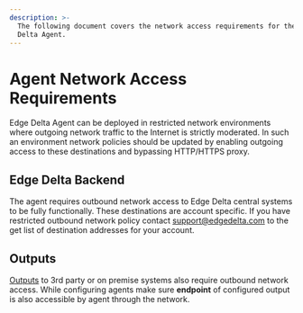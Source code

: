 ```yaml
---
description: >-
  The following document covers the network access requirements for the Edge
  Delta Agent.
---
```


# Agent Network Access Requirements

Edge Delta Agent can be deployed in restricted network environments where outgoing network traffic to the Internet is strictly moderated. In such an environment network policies should be updated by enabling outgoing access to these destinations and bypassing HTTP/HTTPS proxy.

## Edge Delta Backend

The agent requires outbound network access to Edge Delta central systems to be fully functionally. These destinations are account specific. If you have restricted outbound network policy contact [support@edgedelta.com](mailto:support@edgedelta.com) to the get list of destination addresses for your account.

## Outputs

[Outputs](../configuration/outputs.md) to 3rd party or on premise systems also require outbound network access. While configuring agents make sure **endpoint** of configured output is also accessible by agent through the network.